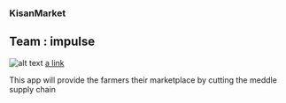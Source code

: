 ### KisanMarket
## Team : impulse

![alt text](ss.png)
[a link](https://github.com/user/repo/blob/branch/other_file.md)

This app will provide the farmers their marketplace by cutting the meddle supply chain
